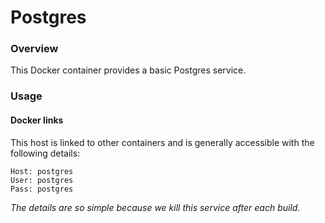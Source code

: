 Postgres
========

### Overview

This Docker container provides a basic Postgres service.

### Usage

#### Docker links

This host is linked to other containers and is generally accessible with the
following details:

```
Host: postgres
User: postgres
Pass: postgres
```

_The details are so simple because we kill this service after each build._
